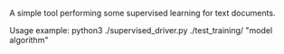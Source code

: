 A simple tool performing some supervised learning for text documents.

Usage example:
python3 ./supervised_driver.py ./test_training/ "model algorithm"
